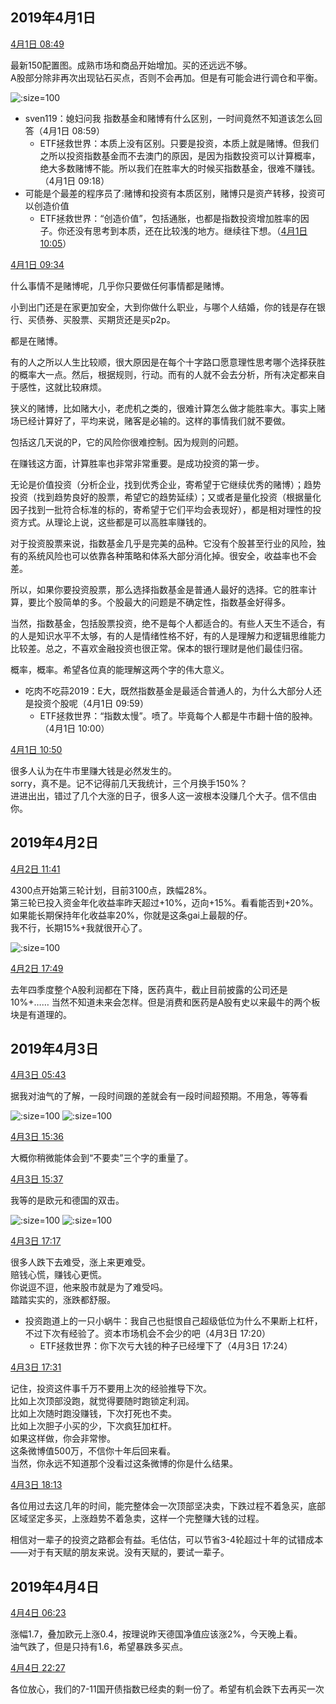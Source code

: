 

## 2019年4月1日

[4月1日 08:49](https://weibo.com/5687069307/HnzIVf2s3)

最新150配置图。成熟市场和商品开始增加。买的还远远不够。  
A股部分除非再次出现钻石买点，否则不会再加。但是有可能会进行调仓和平衡。

![](../_media/201904010849.jpg ':size=100')

- sven119：媳妇问我 指数基金和赌博有什么区别，一时间竟然不知道该怎么回答（4月1日 08:59）
	- ETF拯救世界：本质上没有区别。只要是投资，本质上就是赌博。但我们之所以投资指数基金而不去澳门的原因，是因为指数投资可以计算概率，绝大多数赌博不能。所以我们在胜率大的时候买指数基金，很难不赚钱。（4月1日 09:18）
- 可能是个最差的程序员了:赌博和投资有本质区别，赌博只是资产转移，投资可以创造价值
	-  ETF拯救世界：“创造价值”，包括通胀，也都是指数投资增加胜率的因子。你还没有思考到本质，还在比较浅的地方。继续往下想。（[4月1日 10:05](https://weibo.com/5687069307/HnAdKsOk9)）

[4月1日 09:34](https://weibo.com/5687069307/HnA1bchev)

什么事情不是赌博呢，几乎你只要做任何事情都是赌博。

小到出门还是在家更加安全，大到你做什么职业，与哪个人结婚，你的钱是存在银行、买债券、买股票、买期货还是买p2p。

都是在赌博。

有的人之所以人生比较顺，很大原因是在每个十字路口愿意理性思考哪个选择获胜的概率大一点。然后，根据规则，行动。而有的人就不会去分析，所有决定都来自于感性，这就比较麻烦。

狭义的赌博，比如赌大小，老虎机之类的，很难计算怎么做才能胜率大。事实上赌场已经计算好了，平均来说，赌客是必输的。这样的事情我们就不要做。

包括这几天说的P，它的风险你很难控制。因为规则的问题。

在赚钱这方面，计算胜率也非常非常重要。是成功投资的第一步。

无论是价值投资（分析企业，找到优秀企业，寄希望于它继续优秀的赌博）；趋势投资（找到趋势良好的股票，希望它的趋势延续）；又或者是量化投资（根据量化因子找到一批符合标准的标的，寄希望于它们平均会表现好），都是相对理性的投资方式。从理论上说，这些都是可以高胜率赚钱的。

对于投资股票来说，指数基金几乎是完美的品种。它没有个股甚至行业的风险，独有的系统风险也可以依靠各种策略和体系大部分消化掉。很安全，收益率也不会差。

所以，如果你要投资股票，那么选择指数基金是普通人最好的选择。它的胜率计算，要比个股简单的多。个股最大的问题是不确定性，指数基金好得多。

当然，指数基金，包括股票投资，绝不是每个人都适合的。有些人天生不适合，有的人是知识水平不太够，有的人是情绪性格不好，有的人是理解力和逻辑思维能力比较差。总之，不喜欢金融投资也很正常。保本的银行理财是他们最佳归宿。

概率，概率。希望各位真的能理解这两个字的伟大意义。

- 吃肉不吃蒜2019：E大，既然指数基金是最适合普通人的，为什么大部分人还是投资个股呢（4月1日 09:59）
	- ETF拯救世界：“指数太慢”。喷了。毕竟每个人都是牛市翻十倍的股神。（4月1日 10:00）


[4月1日 10:50](https://weibo.com/5687069307/HnAvPw8Ya)

很多人认为在牛市里赚大钱是必然发生的。  
sorry，真不是。记不记得前几天我统计，三个月换手150%？  
进进出出，错过了几个大涨的日子，很多人这一波根本没赚几个大子。信不信由你。 ​​​​

## 2019年4月2日

[4月2日 11:41](https://weibo.com/5687069307/HnKhkAp21)

4300点开始第三轮计划，目前3100点，跌幅28%。  
第三轮已投入资金年化收益率昨天超过+10%，迈向+15%。看看能否到+20%。  
如果能长期保持年化收益率20%，你就是这条gai上最靓的仔。  
我不行，长期15%+我就很开心了。

![](../_media/201904021141.jpg ':size=100')


[4月2日 17:49](https://weibo.com/5687069307/HnMGmEwSL)

去年四季度整个A股利润都在下降，医药真牛，截止目前披露的公司还是10%+……
当然不知道未来会怎样。但是消费和医药是A股有史以来最牛的两个板块是有道理的。 ​​​​

## 2019年4月3日

[4月3日 05:43](https://weibo.com/5687069307/HnRml0j43)

据我对油气的了解，一段时间跟的差就会有一段时间超预期。不用急，等等看

![](../_media/20190403054301.jpg ':size=100')
![](../_media/20190403054302.jpg ':size=100')

[4月3日 15:36](https://weibo.com/5687069307/HnVeXsHqa)

大概你稍微能体会到“不要卖”三个字的重量了。 ​​​​

[4月3日 15:37](https://weibo.com/5687069307/HnVfD8uvP)

我等的是欧元和德国的双击。

![](../_media/20190403153701.jpg ':size=100')
![](../_media/20190403153702.jpg ':size=100')

[4月3日 17:17](https://weibo.com/5687069307/HnVU96oIf)

很多人跌下去难受，涨上来更难受。  
赔钱心慌，赚钱心更慌。  
你说逗不逗，他来股市就是为了难受吗。  
踏踏实实的，涨跌都舒服。

- 投资跑道上的一只小蜗牛：我自己也挺恨自己超级低位为什么不果断上杠杆，不过下次有经验了。资本市场机会不会少的吧（4月3日 17:20）
	- ETF拯救世界：你下次亏大钱的种子已经埋下了（4月3日 17:24）

[4月3日 17:31](https://weibo.com/5687069307/HnVZS40Hx)

记住，投资这件事千万不要用上次的经验推导下次。  
比如上次顶部没跑，就觉得要随时跑锁定利润。  
比如上次随时跑没赚钱，下次打死也不卖。  
比如上次胆子小买的少，下次疯狂加杠杆。  
如果这样做，你会非常惨。  
这条微博值500万，不信你十年后回来看。  
当然，你永远不知道那个没看过这条微博的你是什么结果。

[4月3日 18:13](https://weibo.com/5687069307/HnWgRrep9)

各位用过去这几年的时间，能完整体会一次顶部坚决卖，下跌过程不着急买，底部区域坚定多买，上涨趋势不着急卖，这样一个完整赚大钱的过程。

相信对一辈子的投资之路都会有益。毛估估，可以节省3-4轮超过十年的试错成本——对于有天赋的朋友来说。没有天赋的，要试一辈子。

## 2019年4月4日

[4月4日 06:23](https://weibo.com/5687069307/Ho1311gHM)

涨幅1.7，叠加欧元上涨0.4，按理说昨天德国净值应该涨2%，今天晚上看。  
油气跌了，但是只持有1.6，希望暴跌多买点。


[4月4日 22:27](https://weibo.com/5687069307/Ho7mnDL2u)

各位放心，我们的7-11国开债指数已经卖的剩一份了。希望有机会跌下去再买一次




